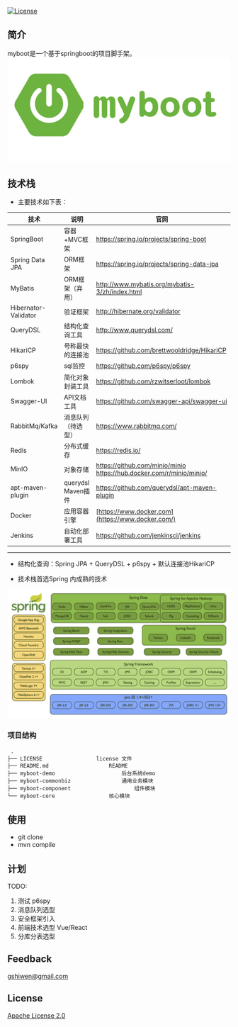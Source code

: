[![License](https://img.shields.io/github/license/apache/incubator-streampipes.svg)](http://www.apache.org/licenses/LICENSE-2.0)


## 简介
myboot是一个基于springboot的项目脚手架。
<img src="./LOGO.png" alt="myboot" style="zoom:75%;" />



## 技术栈

- 主要技术如下表：

| 技术                 | 说明               | 官网                                                         |
| -------------------- | ------------------ | ------------------------------------------------------------ |
| SpringBoot           | 容器+MVC框架       | https://spring.io/projects/spring-boot                       |
| Spring Data JPA      | ORM框架            | https://spring.io/projects/spring-data-jpa                   |
| MyBatis              | ORM框架（弃用）    | http://www.mybatis.org/mybatis-3/zh/index.html               |
| Hibernator-Validator | 验证框架           | http://hibernate.org/validator                               |
| QueryDSL             | 结构化查询工具     | http://www.querydsl.com/                                     |
| HikariCP             | 号称最快的连接池   | https://github.com/brettwooldridge/HikariCP                  |
| p6spy                | sql监控            | https://github.com/p6spy/p6spy                               |
| Lombok               | 简化对象封装工具   | https://github.com/rzwitserloot/lombok                       |
| Swagger-UI           | API文档工具        | https://github.com/swagger-api/swagger-ui                    |
| RabbitMq/Kafka       | 消息队列（待选型） | https://www.rabbitmq.com/                                    |
| Redis                | 分布式缓存         | https://redis.io/                                            |
| MinIO                | 对象存储           | https://github.com/minio/minio https://hub.docker.com/r/minio/minio/ |
| apt-maven-plugin     | querydsl Maven插件 | https://github.com/querydsl/apt-maven-plugin                 |
| Docker               | 应用容器引擎       | [https://www.docker.com](https://www.docker.com/)            |
| Jenkins              | 自动化部署工具     | https://github.com/jenkinsci/jenkins                         |

***

- 结构化查询：Spring JPA + QueryDSL + p6spy + 默认连接池HikariCP

- 技术栈首选Spring 内成熟的技术

![spring-stack](./assets/spring-stack.png)


   ###  项目结构

  ~~~
   .
├── LICENSE					license 文件
├── README.md					README
├── myboot-demo	         			后台系统demo
├── myboot-commonbiz				通用业务模块
├── myboot-component			        组件模块
└── myboot-core					核心模块
  ~~~

## 使用

* git clone 
* mvn compile


## 计划

TODO:
1. 测试 p6spy
2. 消息队列选型
3. 安全框架引入
4. 前端技术选型 Vue/React
5. 分库分表选型


## Feedback

 [gshiwen@gmail.com](mailto:gshiwen@gmail.com)

## License

[Apache License 2.0](LICENSE)





